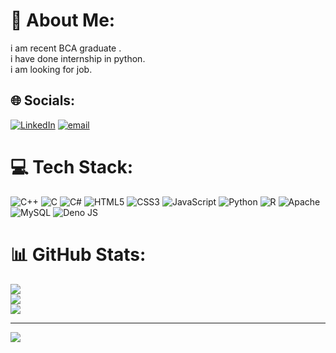# 💫 About Me:
i am recent BCA graduate .<br>i have done internship in python.<br>i am looking for job.


## 🌐 Socials:
[![LinkedIn](https://img.shields.io/badge/LinkedIn-%230077B5.svg?logo=linkedin&logoColor=white)](https://linkedin.com/in/www.linkedin.com/in/phanishreenm) [![email](https://img.shields.io/badge/Email-D14836?logo=gmail&logoColor=white)](mailto:nmphanishree@gmail.com  ) 

# 💻 Tech Stack:
![C++](https://img.shields.io/badge/c++-%2300599C.svg?style=for-the-badge&logo=c%2B%2B&logoColor=white) ![C](https://img.shields.io/badge/c-%2300599C.svg?style=for-the-badge&logo=c&logoColor=white) ![C#](https://img.shields.io/badge/c%23-%23239120.svg?style=for-the-badge&logo=csharp&logoColor=white) ![HTML5](https://img.shields.io/badge/html5-%23E34F26.svg?style=for-the-badge&logo=html5&logoColor=white) ![CSS3](https://img.shields.io/badge/css3-%231572B6.svg?style=for-the-badge&logo=css3&logoColor=white) ![JavaScript](https://img.shields.io/badge/javascript-%23323330.svg?style=for-the-badge&logo=javascript&logoColor=%23F7DF1E) ![Python](https://img.shields.io/badge/python-3670A0?style=for-the-badge&logo=python&logoColor=ffdd54) ![R](https://img.shields.io/badge/r-%23276DC3.svg?style=for-the-badge&logo=r&logoColor=white) ![Apache](https://img.shields.io/badge/apache-%23D42029.svg?style=for-the-badge&logo=apache&logoColor=white) ![MySQL](https://img.shields.io/badge/mysql-4479A1.svg?style=for-the-badge&logo=mysql&logoColor=white) ![Deno JS](https://img.shields.io/badge/deno%20js-000000?style=for-the-badge&logo=deno&logoColor=white)
# 📊 GitHub Stats:
![](https://github-readme-stats.vercel.app/api?username=phanishree17&theme=ambient_gradient&hide_border=false&include_all_commits=true&count_private=false)<br/>
![](https://nirzak-streak-stats.vercel.app/?user=phanishree17&theme=ambient_gradient&hide_border=false)<br/>
![](https://github-readme-stats.vercel.app/api/top-langs/?username=phanishree17&theme=ambient_gradient&hide_border=false&include_all_commits=true&count_private=false&layout=compact)

---
[![](https://visitcount.itsvg.in/api?id=phanishree17&icon=0&color=0)](https://visitcount.itsvg.in)

<!-- Proudly created with GPRM ( https://gprm.itsvg.in ) -->

